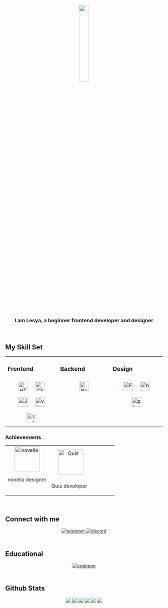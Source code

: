 <div align="center">
<img src="https://opis-cdn.tinkoffjournal.ru/mercury/18-cats-mem.0rdvn3uwtipw..gif" align="center" style="width: 25%" />
</div>  


### <div align="center">I am Lesya, a beginner frontend developer and designer</div>  
  

<br/>  


## My Skill Set  
<table><tr><td valign="top" width="33%">


### Frontend  
<div align="center" justify-content="center" display ="flex">  
<a href="https://en.wikipedia.org/wiki/HTML5" target="_blank"><img style="margin: 10px" src="https://img.shields.io/badge/html5-%23E34F26.svg?style=for-the-badge&logo=html5&logoColor=white" alt="HTML5" height="30" /></a>  
<a href="https://www.w3schools.com/css/" target="_blank"><img style="margin: 10px" src="https://img.shields.io/badge/css3-%231572B6.svg?style=for-the-badge&logo=css3" alt="CSS3" height="30" /></a>
<a href="https://www.javascript.com/" target="_blank"><img style="margin: 10px" src="https://img.shields.io/badge/javascript-%23323330.svg?style=for-the-badge&logo=javascript&logoColor=%23F7DF1E" alt="JavaScript" height="30" /></a>  
<a href="https://vite.dev/" target="_blank"><img style="margin: 10px" src="https://img.shields.io/badge/vite-%23646CFF.svg?style=for-the-badge&logo=vite&logoColor=white" alt="vite" height="30" /></a>
<a href="https://tailwindcss.com/" target="_blank"><img style="margin: 10px" src="https://img.shields.io/badge/tailwindcss-%23646CFF.svg?style=for-the-badge&logo=tailwindcss" alt="tailwindcss" height="30" /></a>   
</div>
</td><td valign="top" width="33%">



### Backend  
<div align="center">  
<a href="https://nodejs.org/" target="_blank"><img style="margin: 10px" src="https://img.shields.io/badge/node.js-6DA55F?style=for-the-badge&logo=node.js&logoColor=white" alt="Node.js" height="30" /></a>  
</div>

</td><td valign="top" width="33%">



### Design  
<div align="center">  
<a href="https://www.figma.com/" target="_blank"><img style="margin: 10px" src="https://img.shields.io/badge/figma-%23F24E1E.svg?style=for-the-badge&logo=figma&logoColor=white" alt="Figma" height="30" /></a>  
<a href="https://www.blender.org/" target="_blank"><img style="margin: 10px" src="https://img.shields.io/badge/blender-%2331A8FF.svg?style=for-the-badge&logo=blender" alt="blender" height="30" /></a>  
<a href="https://img.shields.io/badge/adobe%20photoshop-%2331A8FF.svg?style=for-the-badge&logo=adobe%20photoshop" target="_blank"><img style="margin: 10px" src="https://img.shields.io/badge/photoshop-%2331A8FF.svg?style=for-the-badge&logo=photoshop" alt="photoshop" height="30" /></a>  
</div>

</td></tr></table> 

### Achievements
<table><tr><td valign="top" width="40%">
<div align="center" justify-content="center" display ="flex">  
<a href ="https://lesyalys.github.io/novella.io/"><img src="https://github.com/user-attachments/assets/0a83374a-80d2-4823-a323-7f9b9f220427" alt="novella" height="80" /></a> 
</div>
  <p>novella designer</p>
  </td><td valign="top" width="40%">
    
  <div align="center" justify-content="center" display ="flex">  
<a href="https://lesyalys.github.io/computerQuiz.io/" target="_blank"><img style="margin: 10px" src="https://github.com/user-attachments/assets/7e337fca-15b2-4973-b68e-5bb3540ef674" alt="Quiz" height="80" /></a> 
</div>
    <p>Quiz developer</p>
    </td><td valign="top" width="40%">
</td></tr></table>
<br/>



## Connect with me  
<div align="center">
<a href="https://t.me/Shadowtav" target="_blank">
<img src=https://img.shields.io/badge/telegram-%23131417.svg?&style=for-the-badge&logo=telegram alt=telegram style="margin-bottom: 5px;" />
</a>  
<a href="" target="_blank">
<img src=https://img.shields.io/badge/discord-%23E34F26.svg?style=for-the-badge&logo=discord alt=discord style="margin-bottom: 5px;" />
</a> 
</div>  
  
<br/>  

## Educational  
<div align="center">
<a href="https://codepen.com/Lesyalys" target="_blank">
<img src=https://img.shields.io/badge/codepen-%23131417.svg?&style=for-the-badge&logo=codepen alt=codepen style="margin-bottom: 5px;" />
</a>  
</div>  
  
<br/>  


## Github Stats  
  <div align="center">
      <img src = "https://github.com/user-attachments/assets/bd7b0e82-198c-4ab6-b7ca-800fd7169fb9">
      <img src="http://github-profile-summary-cards.vercel.app/api/cards/profile-details?username=Lesyalys&theme=nord_dark">
      <img src="http://github-profile-summary-cards.vercel.app/api/cards/repos-per-language?username=Lesyalys&theme=nord_dark">
      <img src="http://github-profile-summary-cards.vercel.app/api/cards/most-commit-language?username=Lesyalys&theme=nord_dark">
      <img src="http://github-profile-summary-cards.vercel.app/api/cards/stats?username=Lesyalys&theme=nord_dark">
      <img src="http://github-profile-summary-cards.vercel.app/api/cards/productive-time?username=Lesyalys&theme=nord_dark&utcOffset=8">
    </div> 

<br/>  

  

